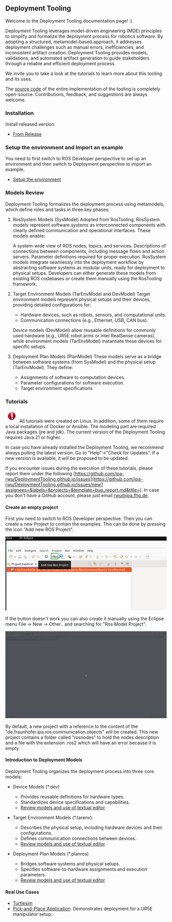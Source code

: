 ## Deployment Tooling

Welcome to the Deployment Tooling documentation page! :)

Deployment Tooling leverages model-driven engineering (MDE) principles to simplify and formalize the deployment process for robotics software. By adopting a structured, metamodel-based approach, it addresses deployment challenges such as manual errors, inefficiencies, and inconsistent artifact creation. Deployment Tooling provides models, validations, and automated artifact generation to guide stakeholders through a reliable and efficient deployment process.

We invite you to take a look at the tutorials to learn more about this tooling and its uses.

The [source code](https://github.com/ipa-rwu/deployment_plan_metamodel) of the entire implementation of the tooling is completely open-source. Contributions, feedback, and suggestions are always welcome.

### Installation

Install released version:

- [From Release](docu/Installation.md#option-1-using-the-release-version-recommended)

### Setup the environment and Import an example

You need to first switch to ROS Developer perspective to set up an environment and then switch to Deployment perspective to import an example.

- [Setup the environment](docu/Environment_setup.md)

### Models Review

Deployment Tooling formalizes the deployment process using metamodels, which define roles and tasks in three key phases:

1. RosSystem Models (SysModel)
   Adopted from RosTooling, RosSystem models represent software systems as interconnected components with clearly defined communication and operational interfaces. These models enable:

   A system-wide view of ROS nodes, topics, and services.
   Descriptions of connections between components, including message flows and action servers.
   Parameter definitions required for proper execution.
   RosSystem models integrate seamlessly into the deployment workflow by abstracting software systems as modular units, ready for deployment to physical setups. Developers can either generate these models from existing ROS codebases or create them manually using the RosTooling framework.

2. Target Environment Models (TarEnvModel and DevModel)
   Target environment models represent physical setups and their devices, providing detailed configurations for:

   - Hardware devices, such as robots, sensors, and computational units.
   - Communication connections (e.g., Ethernet, USB, CAN bus).

   Device models (DevModel) allow reusable definitions for commonly used hardware (e.g., UR5E robot arms or Intel RealSense cameras), while environment models (TarEnvModel) instantiate these devices for specific setups.

3. Deployment Plan Models (PlanModel)
   These models serve as a bridge between software systems (from SysModel) and the physical setup (TarEnvModel). They define:
   - Assignments of software to computation devices.
   - Parameter configurations for software execution.
   - Target environment specifications

### Tutorials

![](docu/images/Attention.png) All tutorials were created on Linux.
In addition, some of them require a local installation of Docker or Ansible.
The modeling part are required Java packages (jre and jdk). The current version of the Deployment Tooling requires Java 21 or higher.

In case you have already installed the Deployment Tooling, we recommend always pulling the latest version. Go to "Help"->"Check for Updates". If a new version is available, it will be proposed to be updated.

If you encounter issues during the execution of these tutorials, please report them under the following [https://github.com/ipa-rwu/DeploymentTooling.github.io/issues](https://github.com/ipa-rwu/DeploymentTooling.github.io/issues/new?assignees=&labels=&projects=&template=bug_report.md&title=). In case you don't have a GitHub account, please just email rwu@ipa.fhg.de.

#### Create an empty project

First you need to switch to ROS Developer perspective.
Then you can create a new Project to contain the examples. This can be done by pressing the icon "Add new ROS Project".

![alt text](docu/images/create_new_RosProject.png)

If the button doesn't work you can also create it manually using the Eclipse menu File -> New -> Other.. and searching for "Ros Model Project".

![alt text](docu/images/first_project_tutorial.gif)

By default, a new project with a reference to the content of the "de.fraunhofer.ipa.ros.communication.objects" will be created. This new project contains a folder called "rosnodes" to hold the nodes description and a file with the extension .ros2 which will have an error because it is empty.

#### Introduction to Deployment Models

Deployment Tooling organizes the deployment process into three core models:

- Device Models (\*.dev)

  - Provides reusable definitions for hardware types.
  - Standardizes device specifications and capabilities.
  - [Review models and use of textual editor](docu/LearnDevModel.md)

- Target Environment Models (\*.tarenv):

  - Describes the physical setup, including hardware devices and their configurations.
  - Defines communication connections between devices.
  - [Review models and use of textual editor](docu/LearnTarEnvModel.md)

- Deployment Plan Models (\*.planros)
  - Bridges software systems and physical setups.
  - Specifies software-to-hardware assignments and execution parameters.
  - [Review models and use of textual editor](docu/LearnPlanrosModel.md)

#### Real Use Cases

- [Turtlesim](docu/UseCase-turtlesim.md)
- [Pick-and-Place Application](docu/UseCase-pickplace.md): Demonstrates deployment for a UR5E manipulator setup.
